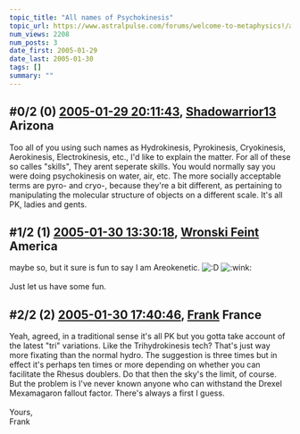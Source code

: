 ```yaml
---
topic_title: "All names of Psychokinesis"
topic_url: https://www.astralpulse.com/forums/welcome-to-metaphysics!/all-names-of-psychokinesis
num_views: 2208
num_posts: 3
date_first: 2005-01-29
date_last: 2005-01-30
tags: []
summary: ""
---
```


## \#0/2 (0) [2005-01-29 20:11:43](https://www.astralpulse.com/forums/index.php?msg=145786), [Shadowarrior13](https://www.astralpulse.com/forums/profile/?u=8202) Arizona ##
<section>
Too all of you using such names as Hydrokinesis, Pyrokinesis, Cryokinesis, Aerokinesis, Electrokinesis, etc., I'd like to explain the matter. For all of these so calles "skills", They arent seperate skills. You would normally say you were doing psychokinesis on water, air, etc. The more socially acceptable terms are pyro- and cryo-, because they're a bit different, as pertaining to manipulating the molecular structure of objects on a different scale. It's all PK, ladies and gents.
</section>

## \#1/2 (1) [2005-01-30 13:30:18](https://www.astralpulse.com/forums/index.php?msg=145877), [Wronski Feint](https://www.astralpulse.com/forums/profile/?u=4917) America ##
<section>
maybe so, but it sure is fun to say I am Areokenetic.
<img alt=":D" class="smiley" src="https://www.astralpulse.com/forums/Smileys/fugue/cheesy.png" title="Cheesy"/>
<img alt=":wink:" class="smiley" src="https://www.astralpulse.com/forums/Smileys/fugue/wink.png" title="Wink"/>
<br>
<br>
Just let us have some fun.
</section>

## \#2/2 (2) [2005-01-30 17:40:46](https://www.astralpulse.com/forums/index.php?msg=145940), [Frank](https://www.astralpulse.com/forums/profile/?u=359) France ##
<section>
Yeah, agreed, in a traditional sense it's all PK but you gotta take account of the latest "tri" variations. Like the Trihydrokinesis tech? That's just way more fixating than the normal hydro. The suggestion is three times but in effect it's perhaps ten times or more depending on whether you can facilitate the Rhesus doublers. Do that then the sky's the limit, of course. But the problem is I've never known anyone who can withstand the Drexel Mexamagaron fallout factor. There's always a first I guess.
<br>
<br>
Yours,
<br>
Frank
</section>